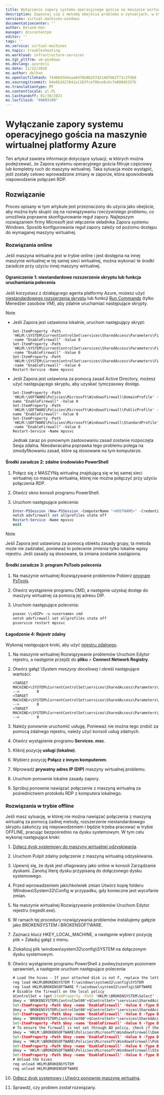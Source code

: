 ```yaml
---
title: Wyłączanie zapory systemu operacyjnego gościa na maszynie wirtualnej platformy Azure | Microsoft Docs
description: Zapoznaj się z metodą obejścia problemu w sytuacjach, w których Zapora systemu operacyjnego gościa filtruje częściowy lub kompletny ruch do maszyny wirtualnej.
services: virtual-machines-windows
documentationcenter: ''
author: Deland-Han
manager: dcscontentpm
editor: ''
tags: ''
ms.service: virtual-machines
ms.topic: troubleshooting
ms.workload: infrastructure-services
ms.tgt_pltfrm: vm-windows
ms.devlang: azurecli
ms.date: 11/22/2018
ms.author: delhan
ms.openlocfilehash: 74d06d3d4aaa0d76b80257d2148fb62f71c3fdb0
ms.sourcegitcommit: b4e6b2627842a1183fce78bce6c6c7e088d6157b
ms.translationtype: MT
ms.contentlocale: pl-PL
ms.lasthandoff: 01/30/2021
ms.locfileid: "99093199"
---
```

# <a name="disable-the-guest-os-firewall-in-azure-vm"></a>Wyłączanie zapory systemu operacyjnego gościa na maszynie wirtualnej platformy Azure

Ten artykuł zawiera informacje dotyczące sytuacji, w których można podejrzewać, że Zapora systemu operacyjnego gościa filtruje częściowy lub kompletny ruch do maszyny wirtualnej. Taka sytuacja może wystąpić, jeśli zostały celowo wprowadzone zmiany w zaporze, która spowodowała niepowodzenie połączeń RDP.

## <a name="solution"></a>Rozwiązanie

Proces opisany w tym artykule jest przeznaczony do użycia jako obejście, aby można było skupić się na rozwiązywaniu rzeczywistego problemu, co umożliwia poprawne skonfigurowanie reguł zapory. Najlepszym rozwiązaniem firmy Microsoft jest włączenie składnika Zapora systemu Windows. Sposób konfigurowania reguł zapory zależy od poziomu dostępu do wymaganej maszyny wirtualnej.

### <a name="online-solutions"></a>Rozwiązania online 

Jeśli maszyna wirtualna jest w trybie online i jest dostępna na innej maszynie wirtualnej w tej samej sieci wirtualnej, można wykonać te środki zaradcze przy użyciu innej maszyny wirtualnej.

#### <a name="mitigation-1-custom-script-extension-or-run-command-feature"></a>Ograniczenie 1: niestandardowe rozszerzenie skryptu lub funkcja uruchamiania polecenia

Jeśli korzystasz z działającego agenta platformy Azure, możesz użyć [niestandardowego rozszerzenia skryptu](../extensions/custom-script-windows.md) lub funkcji [Run Commands](../windows/run-command.md) (tylko Menedżer zasobów VM), aby zdalnie uruchamiać następujące skrypty.

> [!Note]
> * Jeśli Zapora jest ustawiona lokalnie, uruchom następujący skrypt:
>   ```
>   Set-ItemProperty -Path 'HKLM:\SYSTEM\CurrentControlSet\services\SharedAccess\Parameters\FirewallPolicy\DomainProfile' -name "EnableFirewall" -Value 0
>   Set-ItemProperty -Path 'HKLM:\SYSTEM\CurrentControlSet\services\SharedAccess\Parameters\FirewallPolicy\PublicProfile' -name "EnableFirewall" -Value 0
>   Set-ItemProperty -Path 'HKLM:\SYSTEM\CurrentControlSet\services\SharedAccess\Parameters\FirewallPolicy\Standardprofile' -name "EnableFirewall" -Value 0 
>   Restart-Service -Name mpssvc
>   ```
> * Jeśli Zapora jest ustawiona za pomocą zasad Active Directory, możesz użyć następującego skryptu, aby uzyskać tymczasowy dostęp. 
>   ```
>   Set-ItemProperty -Path 'HKLM:\SOFTWARE\Policies\Microsoft\WindowsFirewall\DomainProfile' -name "EnableFirewall" -Value 0
>   Set-ItemProperty -Path 'HKLM:\SOFTWARE\Policies\Microsoft\WindowsFirewall\PublicProfile' -name "EnableFirewall" -Value 0
>   Set-ItemProperty -Path 'HKLM:\SOFTWARE\Policies\Microsoft\WindowsFirewall\StandardProfile' -name "EnableFirewall" -Value 0
>   Restart-Service -Name mpssvc
>   ```
>   Jednak zaraz po ponownym zastosowaniu zasad zostanie rozpoczęta Sesja zdalna. Nieodwracalna poprawka tego problemu polega na zmodyfikowaniu zasad, które są stosowane na tym komputerze.

#### <a name="mitigation-2-remote-powershell"></a>Środki zaradcze 2: zdalne środowisko PowerShell

1.  Połącz się z MASZYNą wirtualną znajdującą się w tej samej sieci wirtualnej co maszyna wirtualna, której nie można połączyć przy użyciu połączenia RDP.

2.  Otwórz okno konsoli programu PowerShell.

3.  Uruchom następujące polecenia:

    ```powershell
    Enter-PSSession (New-PSSession -ComputerName "<HOSTNAME>" -Credential (Get-Credential) -SessionOption (New-PSSessionOption -SkipCACheck -SkipCNCheck)) 
    netsh advfirewall set allprofiles state off
    Restart-Service -Name mpssvc 
    exit
    ```

> [!Note]
> Jeśli Zapora jest ustawiona za pomocą obiektu zasady grupy, ta metoda może nie zadziałać, ponieważ to polecenie zmienia tylko lokalne wpisy rejestru. Jeśli zasady są stosowane, ta zmiana zostanie zastąpiona. 

#### <a name="mitigation-3-pstools-commands"></a>Środki zaradcze 3: program PsTools polecenia

1.  Na maszynie wirtualnej Rozwiązywanie problemów Pobierz [program PsTools](/sysinternals/downloads/pstools).

2.  Otwórz wystąpienie programu CMD, a następnie uzyskaj dostęp do maszyny wirtualnej za pomocą jej adresu DIP.

3.  Uruchom następujące polecenia:

    ```cmd
    psexec \\<DIP> -u <username> cmd
    netsh advfirewall set allprofiles state off
    psservice restart mpssvc
    ```

#### <a name="mitigation-4-remote-registry"></a>Łagodzenie 4: Rejestr zdalny 

Wykonaj następujące kroki, aby użyć [rejestru zdalnego](https://www.betaarchive.com/wiki/index.php?title=Microsoft_KB_Archive/314837).

1.  Na maszynie wirtualnej Rozwiązywanie problemów Uruchom Edytor rejestru, a następnie przejdź do **pliku**  >  **Connect Network Registry**.

2.  Otwórz gałąź \System *maszyny docelowej* i określ następujące wartości:

    ```
    <TARGET MACHINE>\SYSTEM\CurrentControlSet\services\SharedAccess\Parameters\FirewallPolicy\DomainProfile\EnableFirewall           -->        0 
    <TARGET MACHINE>\SYSTEM\CurrentControlSet\services\SharedAccess\Parameters\FirewallPolicy\PublicProfile\EnableFirewall           -->        0 
    <TARGET MACHINE>\SYSTEM\CurrentControlSet\services\SharedAccess\Parameters\FirewallPolicy\StandardProfile\EnableFirewall         -->        0
    ```

3.  Należy ponownie uruchomić usługę. Ponieważ nie można tego zrobić za pomocą zdalnego rejestru, należy użyć konsoli usług zdalnych.

4.  Otwórz wystąpienie programu **Services. msc**.

5.  Kliknij pozycję **usługi (lokalne)**.

6.  Wybierz pozycję **Połącz z innym komputerem**.

7.  Wprowadź **prywatny adres IP (DIP)** maszyny wirtualnej problemu.

8.  Uruchom ponownie lokalne zasady zapory.

9.  Spróbuj ponownie nawiązać połączenie z maszyną wirtualną za pośrednictwem protokołu RDP z komputera lokalnego.

### <a name="offline-solutions"></a>Rozwiązania w trybie offline 

Jeśli masz sytuację, w której nie można nawiązać połączenia z maszyną wirtualną za pomocą żadnej metody, rozszerzenie niestandardowego skryptu zakończy się niepowodzeniem i będzie trzeba pracować w trybie OFFLINE, pracując bezpośrednio na dysku systemowym. W tym celu wykonaj następujące kroki:

1.  [Dołącz dysk systemowy do maszyny wirtualnej odzyskiwania](troubleshoot-recovery-disks-portal-windows.md).

2.  Uruchom Pulpit zdalny połączenie z maszyną wirtualną odzyskiwania.

3.  Upewnij się, że dysk jest oflagowany jako online w konsoli Zarządzanie dyskami. Zanotuj literę dysku przypisaną do dołączonego dysku systemowego.

4.  Przed wprowadzeniem jakichkolwiek zmian Utwórz kopię folderu \Windows\System32\Config w przypadku, gdy konieczne jest wycofanie zmian.

5.  Na maszynie wirtualnej Rozwiązywanie problemów Uruchom Edytor rejestru (regedit.exe). 

6.  W ramach tej procedury rozwiązywania problemów instalujemy gałęzie jako BROKENSYSTEM i BROKENSOFTWARE.

7.  Zaznacz klucz HKEY_LOCAL_MACHINE, a następnie wybierz pozycję plik > Załaduj gałąź z menu.

8.  Zlokalizuj plik \windows\system32\config\SYSTEM na dołączonym dysku systemowym.

9.  Otwórz wystąpienie programu PowerShell z podwyższonym poziomem uprawnień, a następnie uruchom następujące polecenia:

    ```cmd
    # Load the hives - If your attached disk is not F, replace the letter assignment here
    reg load HKLM\BROKENSYSTEM f:\windows\system32\config\SYSTEM
    reg load HKLM\BROKENSOFTWARE f:\windows\system32\config\SOFTWARE 
    # Disable the firewall on the local policy
    $ControlSet = (get-ItemProperty -Path 'HKLM:\BROKENSYSTEM\Select' -name "Current").Current
    $key = 'BROKENSYSTEM\ControlSet00'+$ControlSet+'\services\SharedAccess\Parameters\FirewallPolicy\DomainProfile'
    Set-ItemProperty -Path $key -name 'EnableFirewall' -Value 0 -Type Dword -force
    $key = 'BROKENSYSTEM\ControlSet00'+$ControlSet+'\services\SharedAccess\Parameters\FirewallPolicy\PublicProfile'
    Set-ItemProperty -Path $key -name 'EnableFirewall' -Value 0 -Type Dword -force
    $key = 'BROKENSYSTEM\ControlSet00'+$ControlSet+'\services\SharedAccess\Parameters\FirewallPolicy\StandardProfile'
    Set-ItemProperty -Path $key -name 'EnableFirewall' -Value 0 -Type Dword -force
    # To ensure the firewall is not set through AD policy, check if the following registry entries exist and if they do, then check if the following entries exist:
    $key = 'HKLM:\BROKENSOFTWARE\Policies\Microsoft\WindowsFirewall\DomainProfile'
    Set-ItemProperty -Path $key -name 'EnableFirewall' -Value 0 -Type Dword -force
    $key = 'HKLM:\BROKENSOFTWARE\Policies\Microsoft\WindowsFirewall\PublicProfile'
    Set-ItemProperty -Path $key -name 'EnableFirewall' -Value 0 -Type Dword -force
    $key = 'HKLM:\BROKENSOFTWARE\Policies\Microsoft\WindowsFirewall\StandardProfile'
    Set-ItemProperty -Path $key -name 'EnableFirewall' -Value 0 -Type Dword -force
    # Unload the hives
    reg unload HKLM\BROKENSYSTEM
    reg unload HKLM\BROKENSOFTWARE
    ```

10. [Odłącz dysk systemowy i Utwórz ponownie maszynę wirtualną](troubleshoot-recovery-disks-portal-windows.md).

11. Sprawdź, czy problem został rozwiązany.
